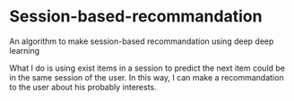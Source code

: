 # Session-based-recommandation
An algorithm to make session-based recommandation using deep deep learning

What I do is using exist items in a session to predict the next item could be in the same session of the user. In this way, I can make a recommandation to the user about his probably interests.
